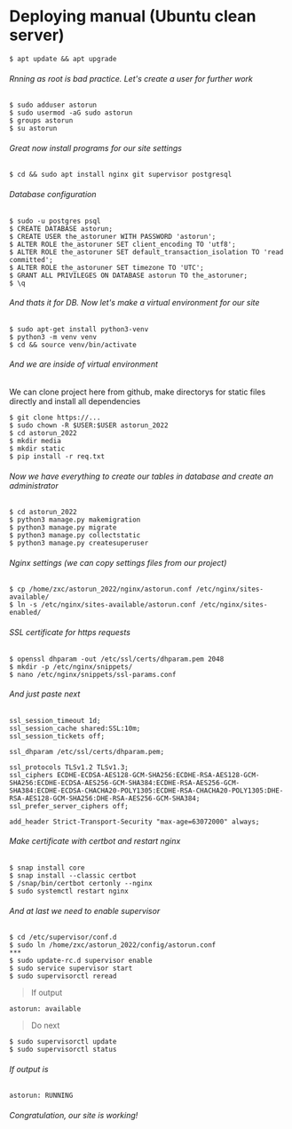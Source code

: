
# Deploying manual (Ubuntu clean server)

    $ apt update && apt upgrade
 
###### Rnning as root is bad practice. Let's create a user for further work

    $ sudo adduser astorun 
    $ sudo usermod -aG sudo astorun
    $ groups astorun
    $ su astorun
    
###### Great now install programs for our site settings    

    $ cd && sudo apt install nginx git supervisor postgresql
    
###### Database configuration

    $ sudo -u postgres psql
    $ CREATE DATABASE astorun;
    $ CREATE USER the_astoruner WITH PASSWORD 'astorun';
    $ ALTER ROLE the_astoruner SET client_encoding TO 'utf8';
    $ ALTER ROLE the_astoruner SET default_transaction_isolation TO 'read committed';
    $ ALTER ROLE the_astoruner SET timezone TO 'UTC';
    $ GRANT ALL PRIVILEGES ON DATABASE astorun TO the_astoruner;
    $ \q
    
###### And thats it for DB. Now let's make a virtual environment for our site

    $ sudo apt-get install python3-venv
    $ python3 -m venv venv
    $ cd && source venv/bin/activate
    
###### And we are inside of virtual environment
We can clone project here from github, make directorys for static files directly and install all dependencies

    $ git clone https://...
    $ sudo chown -R $USER:$USER astorun_2022
    $ cd astorun_2022
    $ mkdir media
    $ mkdir static
    $ pip install -r req.txt
    
###### Now we have everything to create our tables in database and create an administrator

    $ cd astorun_2022
    $ python3 manage.py makemigration
    $ python3 manage.py migrate
    $ python3 manage.py collectstatic
    $ python3 manage.py createsuperuser
    
###### Nginx settings (we can copy settings files from our project)

    $ cp /home/zxc/astorun_2022/nginx/astorun.conf /etc/nginx/sites-available/
    $ ln -s /etc/nginx/sites-available/astorun.conf /etc/nginx/sites-enabled/
    
###### SSL certificate for https requests

    $ openssl dhparam -out /etc/ssl/certs/dhparam.pem 2048
    $ mkdir -p /etc/nginx/snippets/
    $ nano /etc/nginx/snippets/ssl-params.conf
    
###### And just paste next 

    ssl_session_timeout 1d;
    ssl_session_cache shared:SSL:10m;
    ssl_session_tickets off;

    ssl_dhparam /etc/ssl/certs/dhparam.pem;

    ssl_protocols TLSv1.2 TLSv1.3;
    ssl_ciphers ECDHE-ECDSA-AES128-GCM-SHA256:ECDHE-RSA-AES128-GCM-SHA256:ECDHE-ECDSA-AES256-GCM-SHA384:ECDHE-RSA-AES256-GCM-SHA384:ECDHE-ECDSA-CHACHA20-POLY1305:ECDHE-RSA-CHACHA20-POLY1305:DHE-RSA-AES128-GCM-SHA256:DHE-RSA-AES256-GCM-SHA384;
    ssl_prefer_server_ciphers off;

    add_header Strict-Transport-Security "max-age=63072000" always;
    
###### Make certificate with certbot and restart nginx

    $ snap install core
    $ snap install --classic certbot
    $ /snap/bin/certbot certonly --nginx
    $ sudo systemctl restart nginx
    
###### And at last we need to enable supervisor

    $ cd /etc/supervisor/conf.d
    $ sudo ln /home/zxc/astorun_2022/config/astorun.conf
    ***
    $ sudo update-rc.d supervisor enable
    $ sudo service supervisor start
    $ sudo supervisorctl reread
>If output

    astorun: available
>Do next

    $ sudo supervisorctl update
    $ sudo supervisorctl status

###### If output is

    astorun: RUNNING

###### Congratulation, our site is working!

    



    

